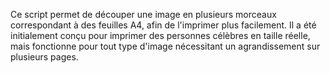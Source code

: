 Ce script permet de découper une image en plusieurs morceaux correspondant à des feuilles A4,
afin de l'imprimer plus facilement. Il a été initialement conçu pour imprimer des personnes célèbres
en taille réelle, mais fonctionne pour tout type d'image nécessitant un agrandissement sur plusieurs pages.
